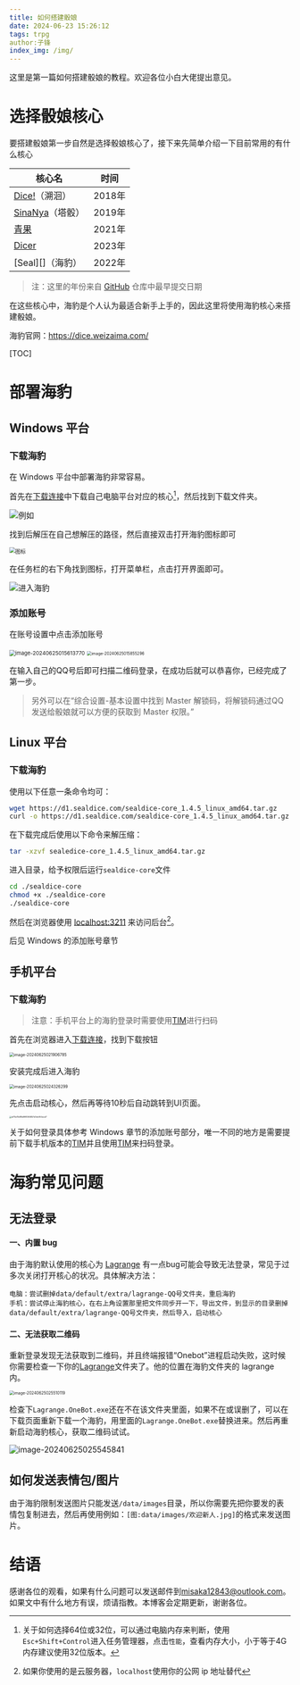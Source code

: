 ```yaml
---
title: 如何搭建骰娘
date: 2024-06-23 15:26:12
tags: trpg
author:子锋
index_img: /img/
---
```


这里是第一篇如何搭建骰娘的教程。欢迎各位小白大佬提出意见。

<!-- more -->

# 选择骰娘核心

要搭建骰娘第一步自然是选择骰娘核心了，接下来先简单介绍一下目前常用的有什么核心



| 核心名              | 时间   |
| ------------------- | ------ |
| [Dice!][]（溯洄）   | 2018年 |
| [SinaNya][]（塔骰） | 2019年 |
| [青果][]            | 2021年 |
| [Dicer][]           | 2023年 |
| [Seal][]（海豹）    | 2022年 |

> 注：这里的年份来自 [GitHub][] 仓库中最早提交日期



在这些核心中，海豹是个人认为最适合新手上手的，因此这里将使用海豹核心来搭建骰娘。

海豹官网：<https://dice.weizaima.com/>



[TOC]





# 部署海豹

## Windows 平台

### 下载海豹

在 Windows 平台中部署海豹非常容易。

首先在[下载连接](https://dice.weizaima.com/download)中下载自己电脑平台对应的核心[^1]，然后找到下载文件夹。

![例如](如何搭建骰娘/image-20240625014543910-1719251157767-1.png)

找到后解压在自己想解压的路径，然后直接双击打开海豹图标即可

<img src="如何搭建骰娘/image-20240625015248762-1719251570352-3.png" alt="图标" style="zoom:67%;" />

在任务栏的右下角找到图标，打开菜单栏，点击打开界面即可。

![进入海豹](如何搭建骰娘/image-20240625015439689-1719251681324-5.png)

### 添加账号

在账号设置中点击添加账号

<img src="如何搭建骰娘/image-20240625015613770-1719251775993-7.png" alt="image-20240625015613770" style="zoom:67%;" />



<img src="如何搭建骰娘/image-20240625015855296.png" alt="image-20240625015855296" style="zoom: 50%;" />

在输入自己的QQ号后即可扫描二维码登录，在成功后就可以恭喜你，已经完成了第一步。

> 另外可以在“综合设置-基本设置中找到 Master 解锁码，将解锁码通过QQ发送给骰娘就可以方便的获取到 Master 权限。”

## Linux 平台

### 下载海豹

使用以下任意一条命令均可：

```bash
wget https://d1.sealdice.com/sealdice-core_1.4.5_linux_amd64.tar.gz
curl -o https://d1.sealdice.com/sealdice-core_1.4.5_linux_amd64.tar.gz
```

在下载完成后使用以下命令来解压缩：

```bash
tar -xzvf sealedice-core_1.4.5_linux_amd64.tar.gz
```

进入目录，给予权限后运行`sealdice-core`文件

```bash
cd ./sealdice-core
chmod +x ./sealdice-core
./sealdice-core
```

然后在浏览器使用 <localhost:3211> 来访问后台[^2]。

后见 Windows 的添加账号章节

## 手机平台

### 下载海豹

> 注意：手机平台上的海豹登录时需要使用[TIM](https://tim.qq.com/download.html)进行扫码

首先在浏览器进入[下载连接](https://dice.weizaima.com/download)，找到下载按钮

<img src="如何搭建骰娘/image-20240625021906785.png" alt="image-20240625021906785" style="zoom:50%;" />

安装完成后进入海豹

<img src="如何搭建骰娘/image-20240625024326299.png" alt="image-20240625024326299" style="zoom:50%;" />

先点击启动核心，然后再等待10秒后自动跳转到UI页面。



<img src="如何搭建骰娘/af75d11d88d998365857d7afc164ecd7.jpeg" alt="af75d11d88d998365857d7afc164ecd7" style="zoom: 25%;" />

关于如何登录具体参考 Windows 章节的添加账号部分，唯一不同的地方是需要提前下载手机版本的[TIM](https://tim.qq.com/download.html)并且使用[TIM](https://tim.qq.com/download.html)来扫码登录。



# 海豹常见问题

## 无法登录

#### 一、内置 bug

由于海豹默认使用的核心为 [Lagrange](https://github.com/LagrangeDev/Lagrange.Core) 有一点bug可能会导致无法登录，常见于过多次关闭打开核心的状况。具体解决方法：

```
电脑：尝试删掉data/default/extra/lagrange-QQ号文件夹，重启海豹
手机：尝试停止海豹核心，在右上角设置那里把文件同步开一下，导出文件，到显示的目录删掉data/default/extra/lagrange-QQ号文件夹，然后导入，启动核心
```

#### 二、无法获取二维码

重新登录发现无法获取到二维码，并且终端报错“Onebot”进程启动失败，这时候你需要检查一下你的[Lagrange](https://github.com/LagrangeDev/Lagrange.Core)文件夹了。他的位置在海豹文件夹的 lagrange 内。

<img src="如何搭建骰娘/image-20240625025510119.png" alt="image-20240625025510119" style="zoom:50%;" />

检查下`Lagrange.OneBot.exe`还在不在该文件夹里面，如果不在或误删了，可以在下载页面重新下载一个海豹，用里面的`Lagrange.OneBot.exe`替换进来。然后再重新启动海豹核心，获取二维码试试。



![image-20240625025545841](如何搭建骰娘/image-20240625025545841.png)

## 如何发送表情包/图片

由于海豹限制发送图片只能发送`/data/images`目录，所以你需要先把你要发的表情包复制进去，然后再使用例如：`[图:data/images/欢迎新人.jpg]`的格式来发送图片。



# 结语

感谢各位的观看，如果有什么问题可以发送邮件到<misaka12843@outlook.com>。如果文中有什么地方有误，烦请指教。本博客会定期更新，谢谢各位。





[^1]: 关于如何选择64位或32位，可以通过电脑内存来判断，使用`Esc+Shift+Control`进入任务管理器，点击`性能`，查看内存大小，小于等于4G内存建议使用32位版本。
[^2]: 如果你使用的是云服务器，`localhost`使用你的公网 ip 地址替代

[Dice!]: https://github.com/Dice-Developer-Team/Dice
[SinaNya]: https://sitcnya.gitbook.io/sinanya
[青果]: https://wiki.dice.center/
[Dicer]: https://dicer.noctisynth.org/
[GitHub]:https://www.github.com

